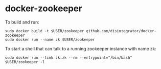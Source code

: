 docker-zookeeper
================

To build and run:

    sudo docker build -t $USER/zookeeper github.com/disintegrator/docker-zookeeper
    sudo docker run --name zk $USER/zookeeper

To start a shell that can talk to a running zookeeper instance with name zk:

    sudo docker run --link zk:zk --rm --entrypoint="/bin/bash" $USER/zookeeper -l
